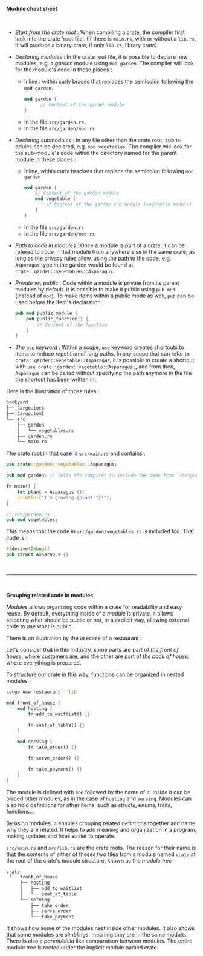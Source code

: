 **Module cheat sheet**

<br>

- *Start from the crate root* :  When compiling a crate, the compiler first look into the crate 'root file'.
  (If there is `main.rs`, with or without a `lib.rs`, it will produce a binary crate, if only `lib.rs`, library crate).

- *Declaring modules* : In the crate root file, it is possible to declare new modules, e.g. a *garden* module
  using `mod garden`. The compiler will look for the module's code in these places :
  - Inline : within curly braces that replaces the semicolon following the `mod garden`.
    ```rust
    mod garden {
          // Content of the garden module
    }
    ```
  - In the file `src/garden.rs`
  - In the file `src/garden/mod.rs`

- *Declaring submodules* : In any file other than the crate root, subm-odules can be declared, e.g. `mod vegetables`.
  The compiler will look for the sub-module's code within the directory named for the parent module in these places :
  - Inline, within curly brackets that replace the semicolon following `mod garden`
    ```rust
    mod garden {
        // Content of the garden module
        mod vegetable {
            // Content of the garden sub-module (vegetable module)
        }
    }
    ```
  - In the file `src/garden.rs`
  - In the file `src/garden/mod.rs`

- *Path to code in modules* : Once a module is part of a crate, it can be refered to code in that module from anywhere
  else in the same crate, as long as the privacy rules allow, using the path to the code, e.g. `Asparagus` type in the garden
  would be found at `crate::garden::vegetables::Asparagus`.

- *Private vs. public* : Code within a module is private from its parent modules by default. It is possible to make it
  public using `pub mod` (instead of `mod`). To make items within a public mode as well, `pub` can be used before the item's declaration :
  ```rust
  pub mod public_module {
      pub public_function() {
          // Content of the function
      }
  }
  ```

- *The `use` keyword* : Within a scope, `use` keyword creates shortcuts to items to reduce repetition of long paths.
  In any scope that can refer to `crate::garden::vegetable::Asparagus`, it is possible to create a shortcut with
  `use crate::garden::vegetable::Asparagus;`, and from then, `Asparagus` can be called without specifying the path anymore
  in the file the shortcut has been written in.

Here is the illustration of those rules :

```txt
backyard
├── Cargo.lock
├── Cargo.toml
└── src
    ├── garden
    │   └── vegetables.rs
    ├── garden.rs
    └── main.rs
```

The crate root in that case is `src/main.rs` and contains :

```rust
use crate::garden::vegetables::Asparagus;

pub mod garden; // Tells the compiler to include the code from `src/garden.rs`

fn main() {
    let plant = Asparagus {};
    println!("I'm growing {plant:?}!");
}
```

```rust
// src/garden.rs
pub mod vegetables;
```

This means that the code in `src/garden/vegetables.rs` is included too. That code is :

```rust
#[derive(Debug)]
pub struct Asparagus {}
```

<br>

---

<br>

**Grouping related code in modules**

*Modules* allows organizing code within a crate for readability and easy reuse.
By default, everything inside of a *module* is private, it allows selecting what should be public or not, in a
explicit way, allowing external code to use what is public.

There is an illustration by the usecase of a restaurant :

Let's consider that in this industry, some parts are part of *the front of house*, where customers are, and the other are part of
*the back of house*, where everything is prepared.

To structure our crate in this way, functions can be organized in nested modules :

```bash
cargo new restaurant --lib
```

```rust
mod front_of_house {
    mod hosting {
        fn add_to_waitlist() {}

        fn seat_at_table() {}
    }

    mod serving {
        fn take_order() {}

        fn serve_order() {}

        fn take_payment() {}
    }
}
```

The module is defined with `mod` followed by the name of it. Inside it can be placed other modules, as in the case
of `hosting` and `serving`. Modules can also hold definitions for other items, such as structs, enums, traits,
functions...

By using modules, it enables grouping related defintions together and name why they are related.
It helps to add meaning and organization in a program, making updates and fixes easier to operate.

`src/main.rs` and `src/lib.rs` are the crate roots. The reason for their name is that the contents of either
of theses two files from a module named `crate` at the root of the crate's module structure, known as the *module
tree*

```bash
crate
 └── front_of_house
     ├── hosting
     │   ├── add_to_waitlist
     │   └── seat_at_table
     └── serving
         ├── take_order
         ├── serve_order
         └── take_payment
```

It shows how some of the modules nest inside other modules. It also shows that some modules are *simblings*,
meaning they are in the same module. There is also a *parent/child* like comparaison between modules.
The entire module tree is rooted under the implicit module named crate.
